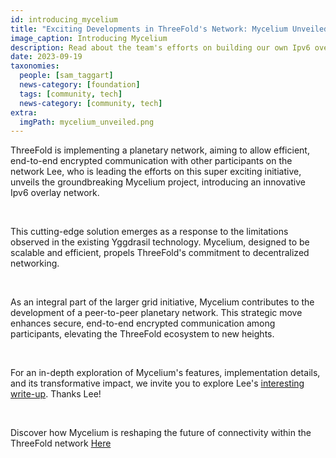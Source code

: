 ```yaml
---
id: introducing_mycelium
title: "Exciting Developments in ThreeFold's Network: Mycelium Unveiled"
image_caption: Introducing Mycelium
description: Read about the team's efforts on building our own Ipv6 overlay network.
date: 2023-09-19
taxonomies:
  people: [sam_taggart]
  news-category: [foundation]
  tags: [community, tech]
  news-category: [community, tech]
extra:
  imgPath: mycelium_unveiled.png
---
```


ThreeFold is implementing a planetary network, aiming to allow efficient, end-to-end encrypted communication with other participants on the network
Lee, who is leading the efforts on this super exciting initiative, unveils the groundbreaking Mycelium project, introducing an innovative Ipv6 overlay network.

<br/>

This cutting-edge solution emerges as a response to the limitations observed in the existing Yggdrasil technology. Mycelium, designed to be scalable and efficient, propels ThreeFold's commitment to decentralized networking.

<br/>

As an integral part of the larger grid initiative, Mycelium contributes to the development of a peer-to-peer planetary network. This strategic move enhances secure, end-to-end encrypted communication among participants, elevating the ThreeFold ecosystem to new heights.

<br/>

For an in-depth exploration of Mycelium's features, implementation details, and its transformative impact, we invite you to explore Lee's [interesting write-up](https://forum.threefold.io/t/introducing-mycelium/4082). Thanks Lee! 

<br/>

Discover how Mycelium is reshaping the future of connectivity within the ThreeFold network [Here](https://manual.grid.tf/documentation/system_administrators/mycelium/mycelium_toc.html)